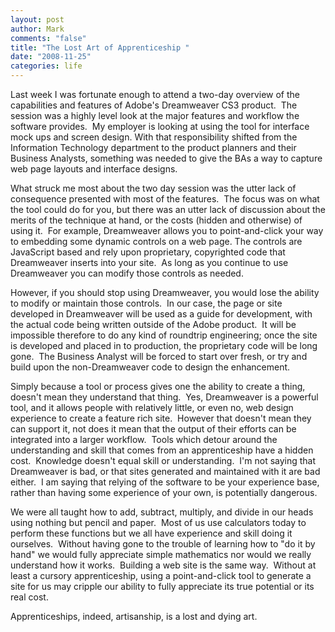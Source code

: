 ```yaml
--- 
layout: post
author: Mark
comments: "false"
title: "The Lost Art of Apprenticeship "
date: "2008-11-25"
categories: life
---
```

Last week I was fortunate enough to attend a two-day overview of the capabilities and features of Adobe's Dreamweaver CS3 product.  The session was a highly level look at the major features and workflow the software provides.  My employer is looking at using the tool for interface mock ups and screen design. With that responsibility shifted from the Information Technology department to the product planners and their Business Analysts, something was needed to give the BAs a way to capture web page layouts and interface designs.

What struck me most about the two day session was the utter lack of consequence presented with most of the features.  The focus was on what the tool could do for you, but there was an utter lack of discussion about the merits of the technique at hand, or the costs (hidden and otherwise) of using it.  For example, Dreamweaver allows you to point-and-click your way to embedding some dynamic controls on a web page. The controls are JavaScript based and rely upon proprietary, copyrighted code that Dreamweaver inserts into your site.  As long as you continue to use Dreamweaver you can modify those controls as needed.

However, if you should stop using Dreamweaver, you would lose the ability to modify or maintain those controls.  In our case, the page or site developed in Dreamweaver will be used as a guide for development, with the actual code being written outside of the Adobe product.  It will be impossible therefore to do any kind of roundtrip engineering; once the site is developed and placed in to production, the proprietary code will be long gone.  The Business Analyst will be forced to start over fresh, or try and build upon the non-Dreamweaver code to design the enhancement.

Simply because a tool or process gives one the ability to create a thing, doesn't mean they understand that thing.  Yes, Dreamweaver is a powerful tool, and it allows people with relatively little, or even no, web design experience to create a feature rich site.  However that doesn't mean they can support it, not does it mean that the output of their efforts can be integrated into a larger workflow.  Tools which detour around the understanding and skill that comes from an apprenticeship have a hidden cost.  Knowledge doesn't equal skill or understanding.  I'm not saying that Dreamweaver is bad, or that sites generated and maintained with it are bad either.  I am saying that relying of the software to be your experience base, rather than having some experience of your own, is potentially dangerous.

We were all taught how to add, subtract, multiply, and divide in our heads using nothing but pencil and paper.  Most of us use calculators today to perform these functions but we all have experience and skill doing it ourselves.  Without having gone to the trouble of learning how to "do it by hand" we would fully appreciate simple mathematics nor would we really understand how it works.  Building a web site is the same way.  Without at least a cursory apprenticeship, using a point-and-click tool to generate a site for us may cripple our ability to fully appreciate its true potential or its real cost.

Apprenticeships, indeed, artisanship, is a lost and dying art.
